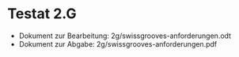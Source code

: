 # Testat 2.G

- Dokument zur Bearbeitung: 2g/swissgrooves-anforderungen.odt
- Dokument zur Abgabe: 2g/swissgrooves-anforderungen.pdf
